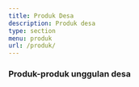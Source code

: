 ```yaml
---
title: Produk Desa
description: Produk desa
type: section
menu: produk
url: /produk/
---
```


### Produk-produk unggulan desa